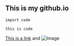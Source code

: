 ## This is my github.io

```
import code

this is code
```

[This is a link](https://lmgtfy.app/?q=how+to+learn+english) and ![Image](src)
